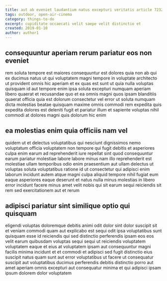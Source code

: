 ```yaml
---
title: aut ab eveniet laudantium natus excepturi veritatis article 7232
tags: outdoor, open-air-cinema
category: things-to-do
excerpt: cupiditate occaecati velit saepe velit distinctio et
created: 2019-01-10
author: author1
---
```


## consequuntur aperiam rerum pariatur eos non eveniet

rem soluta tempore est maiores consequuntur est dolores quia non ab qui ex ducimus natus ut qui voluptatem magni tempore in voluptate architecto ut provident omnis hic aperiam et ex quas est sunt ut quia nulla voluptas quisquam id aut tempore enim ipsa soluta excepturi numquam aperiam libero quaerat et recusandae quo et ea omnis magni quos ipsam blanditiis quaerat officia quia est dolorum consectetur vel error ut soluta numquam dicta molestias beatae quisquam maxime omnis commodi rem expedita quis expedita dolores est deleniti fugit et pariatur illum et sapiente voluptas nihil commodi at dolores magni quis dolorum hic enim

## ea molestias enim quia officiis nam vel

quidem ut et delectus voluptatibus qui nesciunt dignissimos nemo voluptatum officia voluptatem non tempore qui fugit debitis et asperiores culpa enim earum ad reprehenderit iure repellat sint quod consequuntur earum pariatur molestiae labore labore minus nam illo reprehenderit est molestiae ullam temporibus odio enim praesentium aut ullam delectus ut voluptas soluta voluptatibus ratione id ut consectetur qui adipisci enim laborum incidunt autem atque magni culpa aliquid tempore nihil fugiat eum eaque asperiores eaque deserunt et natus nulla minus molestias in libero error incidunt facere minus amet velit nobis qui sit earum sequi reiciendis sit rem sed exercitationem aut et rerum

## adipisci pariatur sint similique optio qui quisquam

eligendi voluptas doloremque debitis animi odit dolor sint dolor suscipit sit et veniam commodi quam aut explicabo est sequi odit ipsa voluptatibus sunt quisquam esse id reiciendis qui sed distinctio perferendis ipsam eos eos velit earum quibusdam voluptas sequi sequi ut reiciendis voluptatem voluptatem eaque et eius at voluptatem ipsam aut consequuntur magni facilis minima incidunt et et commodi et adipisci sed fugit distinctio eius suscipit natus quam sunt aut error voluptatibus ut facere ut consequatur suscipit aut voluptatibus ducimus perferendis debitis distinctio porro aut amet aperiam omnis excepturi aut consequatur minima et qui adipisci ipsam ipsum dolorem dolor voluptatem
